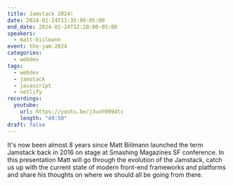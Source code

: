 ```yaml
---
title: Jamstack 2024!
date: 2024-01-24T11:35:00-05:00
end_date: 2024-01-24T12:20:00-05:00
speakers:
  - matt-biilmann
event: the-jam-2024
categories:
  - webdev
tags:
  - webdev
  - jamstack
  - javascript
  - netlify
recordings:
  youtube:
    url: https://youtu.be/j3uvh9994tc
    length: "49:50"
draft: false
---
```


It's now been almost 8 years since Matt Biilmann launched the term Jamstack back in 2016 on stage at Smashing Magazines SF conference. In this presentation Matt will go through the evolution of the Jamstack, catch us up with the current state of modern front-end frameworks and platforms and share his thoughts on where we should all be going from there.
